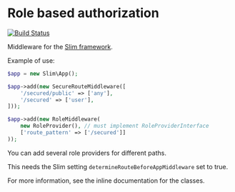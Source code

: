 # Role based authorization

[![Build Status](https://api.travis-ci.org/tkhamez/slim-role-auth.svg?branch=master)](https://travis-ci.org/tkhamez/slim-role-auth)

Middleware for the [Slim framework](http://www.slimframework.com/).

Example of use:
```php
$app = new Slim\App();

$app->add(new SecureRouteMiddleware([
    '/secured/public' => ['any'],
    '/secured' => ['user'],
]));

$app->add(new RoleMiddleware(
    new RoleProvider(), // must implement RoleProviderInterface
    ['route_pattern' => ['/secured']]
));
```
You can add several role providers for different paths.

This needs the Slim setting `determineRouteBeforeAppMiddleware` set to true.

For more information, see the inline documentation for the classes.
